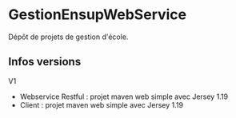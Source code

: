 # GestionEnsupWebService

Dépôt de projets de gestion d'école.

## Infos versions

V1
- Webservice Restful : projet maven web simple avec Jersey 1.19
- Client : projet maven web simple avec Jersey 1.19
